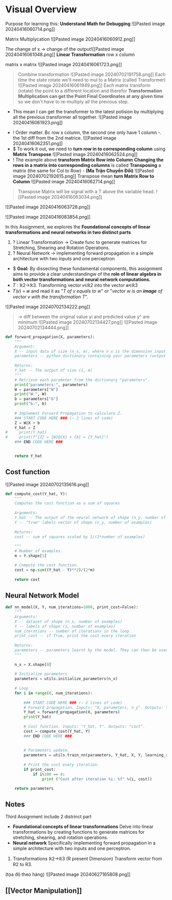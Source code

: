 # Visual Overview
Purpose for learning this: **Understand Math for Debugging**
![[Pasted image 20240416060714.png]]

Matrix Multiplycation 
![[Pasted image 20240416060912.png]]

 The change of x -> change of the output![[Pasted image 20240416061048.png]]
**Linear Transformation**
row x column

matrix x matrix
![[Pasted image 20240416061723.png]]

> Combine transformation 
![[Pasted image 20240702191758.png]]
Each time the state rotate we'll need to mul to a Matrix (called Transformer)
![[Pasted image 20240416061949.png]]
	Each matrix transform (rotate) the point to a different location and therefor
	**Transformation Multiplication can get the Point Final Coordinates at any given time** so we don't have to re-multiply all the previous step.
- This mean I can get the transformer to the latest potision by multiplying all the previous transformer all together.
![[Pasted image 20240416061923.png]]

+ ! Order matter. Bc row x column, the second one only have 1 column -. the 1st diff from the 2nd matrice.
![[Pasted image 20240416062351.png]]
+ $ To work it out,  we need to **turn row in to corresponding column** using **Matrix Transpose**
	![[Pasted image 20240416062524.png]]
+ ! The example above **transform Matrix Row into Column** **Changing the rows in a matrix into corresponding columns** is called **Transposing** a matrix (the same for Col to Row) - **(Ma Trận Chuyển Đổi)**
	![[Pasted image 20240702192615.png]]
	Transpose mean **turn Matrix Row to Column** 
	![[Pasted image 20240416062714.png]]


> Transpose Matrix will be signal with a T above the variable head.
![[Pasted image 20240416063034.png]]

![[Pasted image 20240416063728.png]]

![[Pasted image 20240416083854.png]]

In this Assignment, we explores the **Foundational concepts of linear transformations and neural networks in two distinct parts**
1) ?  Linear Transformation -> Create func to generate matrices for Stretching, Shearing and Rotation Operations.
2) ? Neural Network -> implementing forward propagation in a simple architecture with two inputs and one perceptron
+ $ **Goal:** By dissecting these fundamental components, this assignment aims to provide a clear understandingw of the **role of linear algebra in both vector transformations and neural network computations.**
+ 𝑇 : ℝ2→ℝ3. Transforming vector 𝑣∈ℝ2 into the vector 𝑤∈ℝ3
+ 𝑇(𝑣) = 𝑤 and read it as "_T of v equals to w_" or "_vector w is an **image** of vector v with the transformation T_".


![[Pasted image 20240702134222.png]]
> -> diff between the original value yi and predicted value y^ are minimum 
![[Pasted image 20240702134427.png]]
![[Pasted image 20240702134444.png]]
```python
def forward_propagation(X, parameters):
    """
    Argument:
    X -- input data of size (n_x, m), where n_x is the dimension input (in our example is 2) and m is the number of training samples
    parameters -- python dictionary containing your parameters (output of initialization function)
    
    Returns:
    Y_hat -- The output of size (1, m)
    """
    # Retrieve each parameter from the dictionary "parameters".
    print("parameters:", parameters)
    W = parameters["W"]
    print("W:", W)
    b = parameters["b"]
    print("b:", b)
        
    # Implement Forward Propagation to calculate Z.
    ### START CODE HERE ### (~ 2 lines of code)
    Z = W@X + b
    Y_hat = Z
#     print(Y_hat)
#     print(f"{Z} = {W}@{X} + {b} = {Y_hat}")
    ### END CODE HERE ###
    

    return Y_hat
```


## Cost function
![[Pasted image 20240702135616.png]]
```python
def compute_cost(Y_hat, Y):
    """
    Computes the cost function as a sum of squares
    
    Arguments:
    Y_hat -- The output of the neural network of shape (n_y, number of examples)
    Y -- "true" labels vector of shape (n_y, number of examples)
    
    Returns:
    cost -- sum of squares scaled by 1/(2*number of examples)
    
    """
    # Number of examples.
    m = Y.shape[1]

    # Compute the cost function.
    cost = np.sum((Y_hat - Y)**2)/(2*m)
    
    return cost
```


## Neural Network Model
```python
def nn_model(X, Y, num_iterations=1000, print_cost=False):
    """
    Arguments:
    X -- dataset of shape (n_x, number of examples)
    Y -- labels of shape (1, number of examples)
    num_iterations -- number of iterations in the loop
    print_cost -- if True, print the cost every iteration
    
    Returns:
    parameters -- parameters learnt by the model. They can then be used to make predictions.
    """
    
    n_x = X.shape[0]
    
    # Initialize parameters
    parameters = utils.initialize_parameters(n_x) 
    
    # Loop
    for i in range(0, num_iterations):
         
        ### START CODE HERE ### (~ 2 lines of code)
        # Forward propagation. Inputs: "X, parameters, n_y". Outputs: "Y_hat".
        Y_hat = forward_propagation(X, parameters)
        print(Y_hat)
        
        # Cost function. Inputs: "Y_hat, Y". Outputs: "cost".
        cost = compute_cost(Y_hat, Y)
        ### END CODE HERE ###
        
        
        # Parameters update.
        parameters = utils.train_nn(parameters, Y_hat, X, Y, learning_rate = 0.001) 
        
        # Print the cost every iteration.
        if print_cost:
            if i%100 == 0:
                print ("Cost after iteration %i: %f" %(i, cost))

    return parameters
```


## Notes 
Third Assignment include 2 distrinct part
+ **Foundational concepts of linear transformations** 
	Delve into linear transformations by creating functions to generate matrices for stretching, shearing, and rotation operations.
+ **Neural network**
	Specifically implementing forward propagation in a simple architecture with two inputs and one perceptron.

1) Transformations
	ℝ2→ℝ3 (R present Dimension)
	 Transform vector from R2 to R3.

(tọa độ theo hàng)
![[Pasted image 20240627165808.png]]

## [[Vector Manipulation]]

